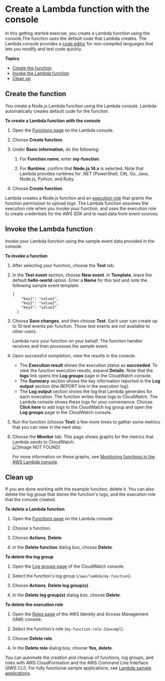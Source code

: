 # Create a Lambda function with the console<a name="getting-started-create-function"></a>

In this getting started exercise, you create a Lambda function using the console\.The function uses the default code that Lambda creates\. The Lambda console provides a [code editor](foundation-console.md#code-editor) for non\-compiled languages that lets you modify and test code quickly\.

**Topics**
+ [Create the function](#gettingstarted-zip-function)
+ [Invoke the Lambda function](#get-started-invoke-manually)
+ [Clean up](#gettingstarted-cleanup)

## Create the function<a name="gettingstarted-zip-function"></a>

You create a Node\.js Lambda function using the Lambda console\. Lambda automatically creates default code for the function\. 

**To create a Lambda function with the console**

1. Open the [Functions page](https://console.aws.amazon.com/lambda/home#/functions) on the Lambda console\.

1. Choose **Create function**\.

1. Under **Basic information**, do the following:

   1. For **Function name**, enter **my\-function**\.

   1. For **Runtime**, confirm that **Node\.js 14\.x** is selected\. Note that Lambda provides runtimes for \.NET \(PowerShell, C\#\), Go, Java, Node\.js, Python, and Ruby\.

1. Choose **Create function**\.

Lambda creates a Node\.js function and an [execution role](lambda-intro-execution-role.md) that grants the function permission to upload logs\. The Lambda function assumes the execution role when you invoke your function, and uses the execution role to create credentials for the AWS SDK and to read data from event sources\.

## Invoke the Lambda function<a name="get-started-invoke-manually"></a>

Invoke your Lambda function using the sample event data provided in the console\.

**To invoke a function**

1. After selecting your function, choose the **Test** tab\.

1. In the **Test event** section, choose **New event**\. In **Template**, leave the default **hello\-world** option\. Enter a **Name** for this test and note the following sample event template:

   ```
   {
       "key1": "value1",
       "key2": "value2",
       "key3": "value3"
     }
   ```

1. Choose **Save changes**, and then choose **Test**\. Each user can create up to 10 test events per function\. Those test events are not available to other users\.

   Lambda runs your function on your behalf\. The function handler receives and then processes the sample event\.

1. Upon successful completion, view the results in the console\.
   + The **Execution result** shows the execution status as **succeeded**\. To view the function execution results, expand **Details**\. Note that the **logs** link opens the **Log groups** page in the CloudWatch console\.
   + The **Summary** section shows the key information reported in the **Log output** section \(the *REPORT* line in the execution log\)\.
   + The **Log output** section shows the log that Lambda generates for each invocation\. The function writes these logs to CloudWatch\. The Lambda console shows these logs for your convenience\. Choose **Click here** to add logs to the CloudWatch log group and open the **Log groups** page in the CloudWatch console\.

1. Run the function \(choose **Test**\) a few more times to gather some metrics that you can view in the next step\.

1. Choose the **Monitor** tab\. This page shows graphs for the metrics that Lambda sends to CloudWatch\.  
![\[Image NOT FOUND\]](http://docs.aws.amazon.com/lambda/latest/dg/images/metrics-functions-list.png)

   For more information on these graphs, see [Monitoring functions in the AWS Lambda console](monitoring-functions-access-metrics.md)\.

## Clean up<a name="gettingstarted-cleanup"></a>

If you are done working with the example function, delete it\. You can also delete the log group that stores the function's logs, and the execution role that the console created\.

**To delete a Lambda function**

1. Open the [Functions page](https://console.aws.amazon.com/lambda/home#/functions) on the Lambda console\.

1. Choose a function\.

1. Choose **Actions**, **Delete**\.

1. In the **Delete function** dialog box, choose **Delete**\.

**To delete the log group**

1. Open the [Log groups page](https://console.aws.amazon.com/cloudwatch/home#logs:) of the CloudWatch console\.

1. Select the function's log group \(`/aws/lambda/my-function`\)\.

1. Choose **Actions**, **Delete log group\(s\)**\.

1. In the **Delete log group\(s\)** dialog box, choose **Delete**\.

**To delete the execution role**

1. Open the [Roles page](https://console.aws.amazon.com/iam/home?#/roles) of the AWS Identity and Access Management \(IAM\) console\.

1. Select the function's role \(`my-function-role-31exxmpl`\)\.

1. Choose **Delete role**\.

1. In the **Delete role** dialog box, choose **Yes, delete**\.

You can automate the creation and cleanup of functions, log groups, and roles with AWS CloudFormation and the AWS Command Line Interface \(AWS CLI\)\. For fully functional sample applications, see [Lambda sample applications](lambda-samples.md)\.